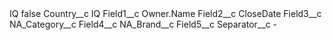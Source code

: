 <?xml version="1.0" encoding="UTF-8"?>
<CustomMetadata xmlns="http://soap.sforce.com/2006/04/metadata" xmlns:xsi="http://www.w3.org/2001/XMLSchema-instance" xmlns:xsd="http://www.w3.org/2001/XMLSchema">
    <label>IQ</label>
    <protected>false</protected>
    <values>
        <field>Country__c</field>
        <value xsi:type="xsd:string">IQ</value>
    </values>
    <values>
        <field>Field1__c</field>
        <value xsi:type="xsd:string">Owner.Name</value>
    </values>
    <values>
        <field>Field2__c</field>
        <value xsi:type="xsd:string">CloseDate</value>
    </values>
    <values>
        <field>Field3__c</field>
        <value xsi:type="xsd:string">NA_Category__c</value>
    </values>
    <values>
        <field>Field4__c</field>
        <value xsi:type="xsd:string">NA_Brand__c</value>
    </values>
    <values>
        <field>Field5__c</field>
        <value xsi:nil="true"/>
    </values>
    <values>
        <field>Separator__c</field>
        <value xsi:type="xsd:string">-</value>
    </values>
</CustomMetadata>
